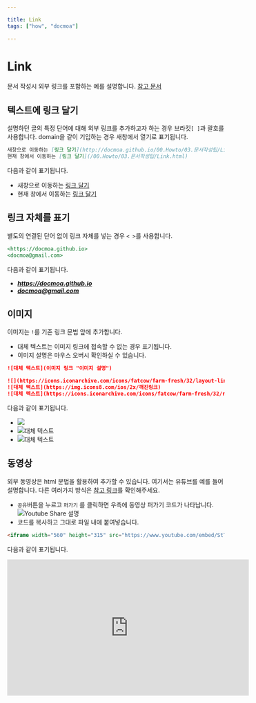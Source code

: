```yaml
---

title: Link
tags: ["how", "docmoa"]

---
```


# Link

문서 작성시 외부 링크를 포함하는 예를 설명합니다. [참고 문서](https://www.markdownguide.org/basic-syntax/#links)

## 텍스트에 링크 달기 
설명하던 글의 특정 단어에 대해 외부 링크를 추가하고자 하는 경우 브라킷`[ ]`과 괄호를 사용합니다. domain을 같이 기입하는 경우 새창에서 열기로 표기됩니다.
```md
새창으로 이동하는 [링크 달기](http://docmoa.github.io/00.Howto/03.문서작성팁/Link.html)
현재 창에서 이동하는 [링크 달기](/00.Howto/03.문서작성팁/Link.html)
```
다음과 같이 표기됩니다.

- 새창으로 이동하는 [링크 달기](http://docmoa.github.io/00.Howto/03.문서작성팁/Link.html)  
- 현재 창에서 이동하는 [링크 달기](/00.Howto/03.문서작성팁/Link.html)


## 링크 자체를 표기
별도의 연결된 단어 없이 링크 자체를 넣는 경우 `< >`를 사용합니다.
```md
<https://docmoa.github.io>
<docmoa@gmail.com>
```
다음과 같이 표기됩니다.

- ***<https://docmoa.github.io>***  
- ***<docmoa@gmail.com>***

## 이미지
이미지는 `!`를 기존 링크 문법 앞에 추가합니다.
- 대체 텍스트는 이미지 링크에 접속할 수 없는 경우 표기됩니다.
- 이미지 설명은 마우스 오버시 확인하실 수 있습니다.

```md
![대체 텍스트](이미지 링크 "이미지 설명")

![](https://icons.iconarchive.com/icons/fatcow/farm-fresh/32/layout-link-icon.png)
![대체 텍스트](https://img.icons8.com/ios/2x/깨진링크)
![대체 텍스트](https://icons.iconarchive.com/icons/fatcow/farm-fresh/32/report-link-icon.png "이미지 설명")
```
다음과 같이 표기됩니다.

- ![](https://icons.iconarchive.com/icons/fatcow/farm-fresh/32/layout-link-icon.png)
- ![대체 텍스트](https://img.icons8.com/ios/2x/깨진링크)
- ![대체 텍스트](https://icons.iconarchive.com/icons/fatcow/farm-fresh/32/report-link-icon.png "이미지 설명")

## 동영상
외부 동영상은 html 문법을 활용하여 추가할 수 있습니다. 여기서는 유튜브를 예를 들어 설명합니다. 다른 여러가지 방식은 [참고 링크](https://vuepress-examples.netlify.app/demos/video/)를 확인해주세요.
- `공유`버튼을 누르고 `퍼가기` 를 클릭하면 우측에 동영상 퍼가기 코드가 나타납니다.
    ![Youtube Share 설명](../image/youtube_share.gif)
- 코드를 복사하고 그대로 파일 내에 붙여넣습니다.
```md
<iframe width="560" height="315" src="https://www.youtube.com/embed/StTqXEQ2l-Y" title="YouTube video player" frameborder="0" allow="accelerometer; autoplay; clipboard-write; encrypted-media; gyroscope; picture-in-picture" allowfullscreen></iframe>
```
다음과 같이 표기됩니다.

<iframe width="560" height="315" src="https://www.youtube.com/embed/StTqXEQ2l-Y" title="YouTube video player" frameborder="0" allow="accelerometer; autoplay; clipboard-write; encrypted-media; gyroscope; picture-in-picture" allowfullscreen></iframe>
